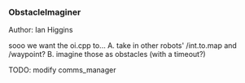 ### ObstacleImaginer


Author: Ian Higgins


sooo we want the oi.cpp to...
    A. take in other robots' /int.to.map and /waypoint?
    B. imagine those as obstacles (with a timeout?)

TODO: modify comms_manager
